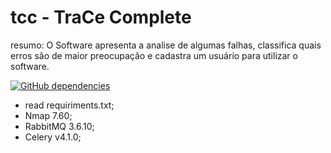 # tcc - TraCe Complete
resumo: O Software apresenta a analise de algumas falhas, classifica quais erros são de maior preocupação e cadastra um usuário para utilizar o software.

[![GitHub dependencies](https://img.shields.io/badge/dependencies-for%20use-red.svg)](https://github.com/ggrecco/tcc/blob/master/manual%20de%20instalacao.docx)
- read requiriments.txt;
- Nmap 7.60;
- RabbitMQ 3.6.10;
- Celery v4.1.0;

